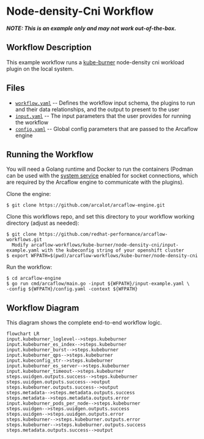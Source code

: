 # Node-density-Cni Workflow

***NOTE: This is an example only and may not work out-of-the-box.***

## Workflow Description

This example workflow runs a [kube-burner](https://github.com/cloud-bulldozer/kube-burner) node-density cni workload plugin on the local system.


## Files

- [`workflow.yaml`](workflow.yaml) -- Defines the workflow input schema, the plugins to run
  and their data relationships, and the output to present to the user
- [`input.yaml`](input-example.yaml) -- The input parameters that the user provides for running
  the workflow
- [`config.yaml`](config.yaml) -- Global config parameters that are passed to the Arcaflow
  engine
                     
## Running the Workflow

You will need a Golang runtime and Docker to run the containers (Podman can
be used with the [system service](https://docs.podman.io/en/latest/markdown/podman-system-service.1.html)
enabled for socket connections, which are required by the Arcaflow engine to
communicate with the plugins).

Clone the engine:
```
$ git clone https://github.com/arcalot/arcaflow-engine.git
```

Clone this workflows repo, and set this directory to your workflow working directory (adjust as needed):
```
$ git clone https://github.com/redhat-performance/arcaflow-workflows.git
  Modify arcaflow-workflows/kube-burner/node-density-cni/input-example.yaml with the kubeconfig string of your openshift cluster
$ export WFPATH=$(pwd)/arcaflow-workflows/kube-burner/node-density-cni
```
 
Run the workflow:
```
$ cd arcaflow-engine
$ go run cmd/arcaflow/main.go -input ${WFPATH}/input-example.yaml \
-config ${WFPATH}/config.yaml -context ${WFPATH}
```

## Workflow Diagram
This diagram shows the complete end-to-end workflow logic.

```mermaid
flowchart LR
input.kubeburner_loglevel-->steps.kubeburner
input.kubeburner_es_index-->steps.kubeburner
input.kubeburner_burst-->steps.kubeburner
input.kubeburner_qps-->steps.kubeburner
input.kubeconfig_str-->steps.kubeburner
input.kubeburner_es_server-->steps.kubeburner
input.kubeburner_timeout-->steps.kubeburner
steps.uuidgen.outputs.success-->steps.kubeburner
steps.uuidgen.outputs.success-->output
steps.kubeburner.outputs.success-->output
steps.metadata-->steps.metadata.outputs.success
steps.metadata-->steps.metadata.outputs.error
input.kubeburner_pods_per_node-->steps.kubeburner
steps.uuidgen-->steps.uuidgen.outputs.success
steps.uuidgen-->steps.uuidgen.outputs.error
steps.kubeburner-->steps.kubeburner.outputs.error
steps.kubeburner-->steps.kubeburner.outputs.success
steps.metadata.outputs.success-->output
```
